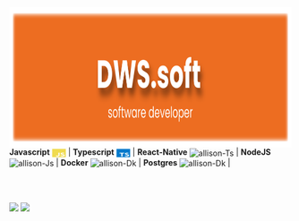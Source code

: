 <img align="center" alt="dws.soft" height="250" width="1500" src="./dwssoft-logo2.png" />

<div style="display: inline_block">
  <b>Javascript</b>
  <img align="center" alt="allison-Js" height="15" width="25" src="https://raw.githubusercontent.com/devicons/devicon/master/icons/javascript/javascript-plain.svg"> |
  <b>Typescript</b>
  <img align="center" alt="allison-Ts" height="15" width="25" src="https://raw.githubusercontent.com/devicons/devicon/master/icons/typescript/typescript-plain.svg"> |  
  <b>React-Native</b>
  <img align="center" alt="allison-Ts" height="15" width="25" src="https://cdn.jsdelivr.net/gh/devicons/devicon/icons/react/react-original.svg" /> |
  <b>NodeJS</b>
  <img align="center" alt="allison-Js" height="15" width="25" src="https://cdn.jsdelivr.net/gh/devicons/devicon/icons/nodejs/nodejs-original.svg" /> |
  <b>Docker</b>
  <img align="center" alt="allison-Dk" height="15" width="25" src="https://cdn.jsdelivr.net/gh/devicons/devicon/icons/docker/docker-original.svg" /> |
  <b>Postgres</b>
  <img align="center" alt="allison-Dk" height="15" width="25" src="https://cdn.jsdelivr.net/gh/devicons/devicon/icons/postgresql/postgresql-original.svg" /> |
</div>

<br><br>

<div>
 <a href="mailton:allyssondbv71@gmail.com"><img src="https://img.shields.io/badge/Gmail-D14836?style=for-the-badge&logo=gmail&logoColor=white"></a>
  <a href="https://www.linkedin.com/in/allison-dawes-17577b133/"><img src="https://img.shields.io/badge/LinkedIn-0077B5?style=for-the-badge&logo=linkedin&logoColor=white"></a>
</div>

<!--
**AllisonDawes/AllisonDawes** is a ✨ _special_ ✨ repository because its `README.md` (this file) appears on your GitHub profile.

Here are some ideas to get you started:

- 🔭 I’m currently working on ...
- 🌱 I’m currently learning ...
- 👯 I’m looking to collaborate on ...
- 🤔 I’m looking for help with ...
- 💬 Ask me about ...
- 📫 How to reach me: ...
- 😄 Pronouns: ...
- ⚡ Fun fact: ...
-->
